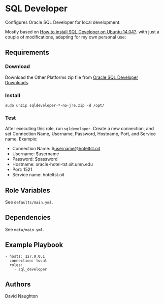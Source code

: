 # SQL Developer

Configures Oracle SQL Developer for local development.

Mostly based on
[How to install SQL Developer on Ubuntu 14.04?](https://askubuntu.com/questions/458554/how-to-install-sql-developer-on-ubuntu-14-04).
with just a couple of modifications, adapting for my own personal use:

## Requirements

### Download

Download the Other Platforms zip file from
[Oracle SQL Developer Downloads](https://www.oracle.com/technetwork/developer-tools/sql-developer/downloads/index.html).

### Install

```
sudo unzip sqldeveloper-*-no-jre.zip -d /opt/
```

### Test

After executing this role, run `sqldeveloper`. Create a new connection, and set Connection Name, Username,
Password, Hostname, Port, and Service name. Example:

* Connection Name: $username@hoteltst.oit
* Username: $username
* Password: $password
* Hostname: oracle-hotel-tst.oit.umn.edu 
* Port: 1521
* Service name: hoteltst.oit

## Role Variables

See `defaults/main.yml`.

## Dependencies

See `meta/main.yml`.

## Example Playbook

    - hosts: 127.0.0.1
      connection: local
      roles:
        - sql_developer

## Authors

David Naughton
